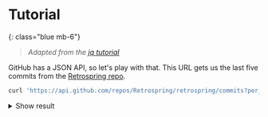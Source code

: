 ---
---

# Tutorial

{: class="blue mb-6"}
> _Adapted from the [jq tutorial][jq_tutorial]_

GitHub has a JSON API, so let's play with that.  This URL gets us the last five
commits from the [Retrospring repo][retrospring_repo].

```sh
curl 'https://api.github.com/repos/Retrospring/retrospring/commits?per_page=5'
```

<details markdown="1">
<summary>Show result</summary>

```json
[
  {
    "sha": "b6c42264a6652674deb66e7dd9b95a784fea8e40",
    "node_id": "C_kwDOAk1rYNoAKGI2YzQyMjY0YTY2NTI2NzRkZWI2NmU3ZGQ5Yjk1YTc4NGZlYThlNDA",
    "commit": {
      "author": {
        "name": "Georg Gadinger",
        "email": "nilsding@nilsding.org",
        "date": "2022-07-09T11:40:29Z"
      },
      "committer": {
        "name": "GitHub",
        "email": "noreply@github.com",
        "date": "2022-07-09T11:40:29Z"
      },
      "message": "Merge pull request #507 from Retrospring/depperterbot\n\nDependabot merge branch",
      "tree": {
        "sha": "eea1f8de390ac9f9adadbaecfc367ec5bacff33e",
        "url": "https://api.github.com/repos/Retrospring/retrospring/git/trees/eea1f8de390ac9f9adadbaecfc367ec5bacff33e"
      },
      "url": "https://api.github.com/repos/Retrospring/retrospring/git/commits/b6c42264a6652674deb66e7dd9b95a784fea8e40",
      "comment_count": 0,
      "verification": {
        "verified": true,
        "reason": "valid",
        "signature": "-----BEGIN PGP SIGNATURE-----\n\nwsBcBAABCAAQBQJiyWktCRBK7hj4Ov3rIwAAhYYIAIAOf3QibMAo38jRRSqmFgf0\nTAwJmW01Vkp9dAcQgUvMAwopyN+w4pFt3JgXh4hXIGP7VMeU89KAt4SmQ1WB7PIo\nHpyP0aGLO/FSiFKu/Jp+rXE2yqo02T3nxqu4xctbL+JScXpE/InYokcqfrcqAvAp\n3zk2lgzzP7QIix0mwFv5PN0F2sCjHpucetqXeQl7snLUs/VTf4A96Th/2Ut/aSdE\nP99iY+gbdUI1if1EoRC95z53mDimTIvJXnG8FIUa6eR1bsosdHEP8zxJW2LV/iah\n3p3at32xgzyGCIeqC3ad7Ynv19EFTGqMMk+bl02RJ2TcvW0BjUEiKvI8g8zJfuM=\n=p6EV\n-----END PGP SIGNATURE-----\n",
        "payload": "tree eea1f8de390ac9f9adadbaecfc367ec5bacff33e\nparent 4f1260bc044f731c9b5c038a747d3af0ae5c7241\nparent 3e6eb346c45b66ece3c8c0c32ef2d797d52b1cfd\nauthor Georg Gadinger <nilsding@nilsding.org> 1657366829 +0200\ncommitter GitHub <noreply@github.com> 1657366829 +0200\n\nMerge pull request #507 from Retrospring/depperterbot\n\nDependabot merge branch"
      }
    },
    "url": "https://api.github.com/repos/Retrospring/retrospring/commits/b6c42264a6652674deb66e7dd9b95a784fea8e40",
    "html_url": "https://github.com/Retrospring/retrospring/commit/b6c42264a6652674deb66e7dd9b95a784fea8e40",
    "comments_url": "https://api.github.com/repos/Retrospring/retrospring/commits/b6c42264a6652674deb66e7dd9b95a784fea8e40/comments",
    "author": {
      "login": "nilsding",
[...]
```
{%- comment -%} workaround to make Kate's syntax highlighting happy again
}]
```
{%- endcomment %}

</details>

GitHub returns nicely formatted JSON.  For servers that don't, it can be
helpful to pipe the response through rq to pretty-print it.  The simplest
usage of rq is to not pass any expressions to it at all; rq takes the input
and prints it in a formatted way.

```sh
curl 'https://api.github.com/repos/Retrospring/retrospring/commits?per_page=5' | rq
```

<details markdown="1">
<summary>Show result</summary>

```json
[
  {
    "sha": "b6c42264a6652674deb66e7dd9b95a784fea8e40",
    "node_id": "C_kwDOAk1rYNoAKGI2YzQyMjY0YTY2NTI2NzRkZWI2NmU3ZGQ5Yjk1YTc4NGZlYThlNDA",
    "commit": {
      "author": {
        "name": "Georg Gadinger",
        "email": "nilsding@nilsding.org",
        "date": "2022-07-09T11:40:29Z"
      },
      "committer": {
        "name": "GitHub",
        "email": "noreply@github.com",
        "date": "2022-07-09T11:40:29Z"
      },
      "message": "Merge pull request #507 from Retrospring/depperterbot\n\nDependabot merge branch",
      "tree": {
        "sha": "eea1f8de390ac9f9adadbaecfc367ec5bacff33e",
        "url": "https://api.github.com/repos/Retrospring/retrospring/git/trees/eea1f8de390ac9f9adadbaecfc367ec5bacff33e"
      },
      "url": "https://api.github.com/repos/Retrospring/retrospring/git/commits/b6c42264a6652674deb66e7dd9b95a784fea8e40",
      "comment_count": 0,
      "verification": {
        "verified": true,
        "reason": "valid",
        "signature": "-----BEGIN PGP SIGNATURE-----\n\nwsBcBAABCAAQBQJiyWktCRBK7hj4Ov3rIwAAhYYIAIAOf3QibMAo38jRRSqmFgf0\nTAwJmW01Vkp9dAcQgUvMAwopyN+w4pFt3JgXh4hXIGP7VMeU89KAt4SmQ1WB7PIo\nHpyP0aGLO/FSiFKu/Jp+rXE2yqo02T3nxqu4xctbL+JScXpE/InYokcqfrcqAvAp\n3zk2lgzzP7QIix0mwFv5PN0F2sCjHpucetqXeQl7snLUs/VTf4A96Th/2Ut/aSdE\nP99iY+gbdUI1if1EoRC95z53mDimTIvJXnG8FIUa6eR1bsosdHEP8zxJW2LV/iah\n3p3at32xgzyGCIeqC3ad7Ynv19EFTGqMMk+bl02RJ2TcvW0BjUEiKvI8g8zJfuM=\n=p6EV\n-----END PGP SIGNATURE-----\n",
        "payload": "tree eea1f8de390ac9f9adadbaecfc367ec5bacff33e\nparent 4f1260bc044f731c9b5c038a747d3af0ae5c7241\nparent 3e6eb346c45b66ece3c8c0c32ef2d797d52b1cfd\nauthor Georg Gadinger <nilsding@nilsding.org> 1657366829 +0200\ncommitter GitHub <noreply@github.com> 1657366829 +0200\n\nMerge pull request #507 from Retrospring/depperterbot\n\nDependabot merge branch"
      }
    },
    "url": "https://api.github.com/repos/Retrospring/retrospring/commits/b6c42264a6652674deb66e7dd9b95a784fea8e40",
    "html_url": "https://github.com/Retrospring/retrospring/commit/b6c42264a6652674deb66e7dd9b95a784fea8e40",
    "comments_url": "https://api.github.com/repos/Retrospring/retrospring/commits/b6c42264a6652674deb66e7dd9b95a784fea8e40/comments",
    "author": {
      "login": "nilsding",
[...]
```
{%- comment -%} workaround to make Kate's syntax highlighting happy again
}]
```
{%- endcomment %}

</details>

We can use rq to extract just the first commit.  You can do that in many ways,
for example by using the [`Enumerable#first` method][mruby_enumerable_first],
or in this case using [`Array#[]`][mruby_array_element].

```sh
curl 'https://api.github.com/repos/Retrospring/retrospring/commits?per_page=5' | rq '.first'

# this works too:
curl 'https://api.github.com/repos/Retrospring/retrospring/commits?per_page=5' | rq '[0]'
```

<details markdown="1">
<summary>Show result</summary>

```json
{
  "sha": "b6c42264a6652674deb66e7dd9b95a784fea8e40",
  "node_id": "C_kwDOAk1rYNoAKGI2YzQyMjY0YTY2NTI2NzRkZWI2NmU3ZGQ5Yjk1YTc4NGZlYThlNDA",
  "commit": {
    "author": {
      "name": "Georg Gadinger",
      "email": "nilsding@nilsding.org",
      "date": "2022-07-09T11:40:29Z"
    },
    "committer": {
      "name": "GitHub",
      "email": "noreply@github.com",
      "date": "2022-07-09T11:40:29Z"
    },
    "message": "Merge pull request #507 from Retrospring/depperterbot\n\nDependabot merge branch",
    "tree": {
      "sha": "eea1f8de390ac9f9adadbaecfc367ec5bacff33e",
      "url": "https://api.github.com/repos/Retrospring/retrospring/git/trees/eea1f8de390ac9f9adadbaecfc367ec5bacff33e"
    },
    "url": "https://api.github.com/repos/Retrospring/retrospring/git/commits/b6c42264a6652674deb66e7dd9b95a784fea8e40",
    "comment_count": 0,
    "verification": {
      "verified": true,
      "reason": "valid",
      "signature": "-----BEGIN PGP SIGNATURE-----\n\nwsBcBAABCAAQBQJiyWktCRBK7hj4Ov3rIwAAhYYIAIAOf3QibMAo38jRRSqmFgf0\nTAwJmW01Vkp9dAcQgUvMAwopyN+w4pFt3JgXh4hXIGP7VMeU89KAt4SmQ1WB7PIo\nHpyP0aGLO/FSiFKu/Jp+rXE2yqo02T3nxqu4xctbL+JScXpE/InYokcqfrcqAvAp\n3zk2lgzzP7QIix0mwFv5PN0F2sCjHpucetqXeQl7snLUs/VTf4A96Th/2Ut/aSdE\nP99iY+gbdUI1if1EoRC95z53mDimTIvJXnG8FIUa6eR1bsosdHEP8zxJW2LV/iah\n3p3at32xgzyGCIeqC3ad7Ynv19EFTGqMMk+bl02RJ2TcvW0BjUEiKvI8g8zJfuM=\n=p6EV\n-----END PGP SIGNATURE-----\n",
      "payload": "tree eea1f8de390ac9f9adadbaecfc367ec5bacff33e\nparent 4f1260bc044f731c9b5c038a747d3af0ae5c7241\nparent 3e6eb346c45b66ece3c8c0c32ef2d797d52b1cfd\nauthor Georg Gadinger <nilsding@nilsding.org> 1657366829 +0200\ncommitter GitHub <noreply@github.com> 1657366829 +0200\n\nMerge pull request #507 from Retrospring/depperterbot\n\nDependabot merge branch"
    }
  },
  "url": "https://api.github.com/repos/Retrospring/retrospring/commits/b6c42264a6652674deb66e7dd9b95a784fea8e40",
  "html_url": "https://github.com/Retrospring/retrospring/commit/b6c42264a6652674deb66e7dd9b95a784fea8e40",
  "comments_url": "https://api.github.com/repos/Retrospring/retrospring/commits/b6c42264a6652674deb66e7dd9b95a784fea8e40/comments",
  "author": {
    "login": "nilsding",
    "id": 1809170,
    "node_id": "MDQ6VXNlcjE4MDkxNzA=",
    "avatar_url": "https://avatars.githubusercontent.com/u/1809170?v=4",
    "gravatar_id": "",
    "url": "https://api.github.com/users/nilsding",
    "html_url": "https://github.com/nilsding",
    "followers_url": "https://api.github.com/users/nilsding/followers",
    "following_url": "https://api.github.com/users/nilsding/following{/other_user}",
    "gists_url": "https://api.github.com/users/nilsding/gists{/gist_id}",
    "starred_url": "https://api.github.com/users/nilsding/starred{/owner}{/repo}",
    "subscriptions_url": "https://api.github.com/users/nilsding/subscriptions",
    "organizations_url": "https://api.github.com/users/nilsding/orgs",
    "repos_url": "https://api.github.com/users/nilsding/repos",
    "events_url": "https://api.github.com/users/nilsding/events{/privacy}",
    "received_events_url": "https://api.github.com/users/nilsding/received_events",
    "type": "User",
    "site_admin": false
  },
  "committer": {
    "login": "web-flow",
    "id": 19864447,
    "node_id": "MDQ6VXNlcjE5ODY0NDQ3",
    "avatar_url": "https://avatars.githubusercontent.com/u/19864447?v=4",
    "gravatar_id": "",
    "url": "https://api.github.com/users/web-flow",
    "html_url": "https://github.com/web-flow",
    "followers_url": "https://api.github.com/users/web-flow/followers",
    "following_url": "https://api.github.com/users/web-flow/following{/other_user}",
    "gists_url": "https://api.github.com/users/web-flow/gists{/gist_id}",
    "starred_url": "https://api.github.com/users/web-flow/starred{/owner}{/repo}",
    "subscriptions_url": "https://api.github.com/users/web-flow/subscriptions",
    "organizations_url": "https://api.github.com/users/web-flow/orgs",
    "repos_url": "https://api.github.com/users/web-flow/repos",
    "events_url": "https://api.github.com/users/web-flow/events{/privacy}",
    "received_events_url": "https://api.github.com/users/web-flow/received_events",
    "type": "User",
    "site_admin": false
  },
  "parents": [
    {
      "sha": "4f1260bc044f731c9b5c038a747d3af0ae5c7241",
      "url": "https://api.github.com/repos/Retrospring/retrospring/commits/4f1260bc044f731c9b5c038a747d3af0ae5c7241",
      "html_url": "https://github.com/Retrospring/retrospring/commit/4f1260bc044f731c9b5c038a747d3af0ae5c7241"
    },
    {
      "sha": "3e6eb346c45b66ece3c8c0c32ef2d797d52b1cfd",
      "url": "https://api.github.com/repos/Retrospring/retrospring/commits/3e6eb346c45b66ece3c8c0c32ef2d797d52b1cfd",
      "html_url": "https://github.com/Retrospring/retrospring/commit/3e6eb346c45b66ece3c8c0c32ef2d797d52b1cfd"
    }
  ]
}
```

</details>

For the rest of the examples, I'll leave out the curl command - it's not going
to change.

There's a lot of info we don't care about there, so we'll restrict it down to
the most interesting fields.

```sh
rq '.first' '{ message: item.dig("commit", "message"), name: item.dig("commit", "committer", "name") }'
```

<details markdown="1">
<summary>Show result</summary>

```json
{
  "message": "Merge pull request #507 from Retrospring/depperterbot\n\nDependabot merge branch",
  "name": "GitHub"
}
```

</details>

Chaining expressions in rq is done by passing another expression after one.
In case you don't want to chain another method on the previous result, but
return another one entirely you can do that too.  To access the previous
result you can use the `item` variable.

I also used the used the [`Hash#dig` method][mruby_hash_dig] to lazily access
nested attributes.  However since expressions are just Ruby code you can even
do the following:

```sh
# Here I assigned the contents of the `commit` field to a temporary variable
# which I then use in the resulting hash.  The result is the same as before.
rq '.first' 'commit = item["commit"]; { message: commit["message"], name: commit.dig("committer", "name") }'
```

But I'm not done quite yet, I would like to only get the first line of a
commit message.  This can be achieve by using the
[`String#split` method][mruby_string_split] along with one of the methods we
used earlier to get the first element of an array:

```sh
rq '.first' '{ message: item.dig("commit", "message").split("\n").first, name: item.dig("commit", "committer", "name") }'
```

<details markdown="1">
<summary>Show result</summary>

```json
{
  "message": "Merge pull request #507 from Retrospring/depperterbot",
  "name": "GitHub"
}
```

</details>

That's more like it.  Let's apply that to all our commits:

```sh
rq '.map { |x| { message: x.dig("commit", "message").split("\n").first, name: x.dig("commit", "committer", "name") } }'
```

<details markdown="1">
<summary>Show result</summary>

```json
[
  {
    "message": "Merge pull request #507 from Retrospring/depperterbot",
    "name": "GitHub"
  },
  {
    "message": "Bump bootstrap_form from 5.0.0 to 5.1.0",
    "name": "Andreas Nedbal"
  },
  {
    "message": "remove fix_* tasks as we ensured we won't need them anymore a long time ago",
    "name": "Georg Gadinger"
  },
  {
    "message": "Remove unneeded Rake tasks",
    "name": "Georg Gadinger"
  },
  {
    "message": "Bump actions/setup-node from 1 to 3",
    "name": "Georg Gadinger"
  }
]
```

</details>

The [`Enumerable#map` method][mruby_enumerable_collect] (which is also
accessible as `Enumerable#collect`) applies the value returned of the block
passed to it.  A Ruby block is essentially an anonymous function that does
something based on the parameters given (in the example above I named the
parameter `x`) and returns a new value.  `.map` calls this function on each
element of the array (or object!) and returns a new array with the resulting
values.

Next, let's try getting the URLs of the parent commits out of the API results
as well.  In each commit, the GitHub API includes information about "parent"
commits.  There can be one or many.

```json
"parents": [
  {
    "sha": "4f1260bc044f731c9b5c038a747d3af0ae5c7241",
    "url": "https://api.github.com/repos/Retrospring/retrospring/commits/4f1260bc044f731c9b5c038a747d3af0ae5c7241",
    "html_url": "https://github.com/Retrospring/retrospring/commit/4f1260bc044f731c9b5c038a747d3af0ae5c7241"
  },
  {
    "sha": "3e6eb346c45b66ece3c8c0c32ef2d797d52b1cfd",
    "url": "https://api.github.com/repos/Retrospring/retrospring/commits/3e6eb346c45b66ece3c8c0c32ef2d797d52b1cfd",
    "html_url": "https://github.com/Retrospring/retrospring/commit/3e6eb346c45b66ece3c8c0c32ef2d797d52b1cfd"
  }
]
```

We want to pull out all of the `"html_url"` fields inside that array of parent
commits and make a simple list of strings to go along with the `"message"` and
`"author"` fields we already have.

```sh
rq '.map { |x| { message: x.dig("commit", "message").split("\n").first, name: x.dig("commit", "committer", "name"), parents: x["parents"].map { |parent| parent["html_url"] } } }'
```

<details markdown="1">
<summary>Show result</summary>

```json
[
  {
    "message": "Merge pull request #507 from Retrospring/depperterbot",
    "name": "GitHub",
    "parents": [
      "https://github.com/Retrospring/retrospring/commit/4f1260bc044f731c9b5c038a747d3af0ae5c7241",
      "https://github.com/Retrospring/retrospring/commit/3e6eb346c45b66ece3c8c0c32ef2d797d52b1cfd"
    ]
  },
  {
    "message": "Bump bootstrap_form from 5.0.0 to 5.1.0",
    "name": "Andreas Nedbal",
    "parents": [
      "https://github.com/Retrospring/retrospring/commit/84d77704b11a19c17b370808f9ccab8ac384b4e2"
    ]
  },
  {
    "message": "remove fix_* tasks as we ensured we won't need them anymore a long time ago",
    "name": "Georg Gadinger",
    "parents": [
      "https://github.com/Retrospring/retrospring/commit/31e9d7ac8059fbf7148ee49da1282ca6a93a536a"
    ]
  },
  {
    "message": "Remove unneeded Rake tasks",
    "name": "Georg Gadinger",
    "parents": [
      "https://github.com/Retrospring/retrospring/commit/5155b6dee761ba538e8f8c2b07773abc672dbaa2"
    ]
  },
  {
    "message": "Bump actions/setup-node from 1 to 3",
    "name": "Georg Gadinger",
    "parents": [
      "https://github.com/Retrospring/retrospring/commit/18386e88ed7379af9fbc0260b7304491a61d5ae8"
    ]
  }
]
```

</details>

Here we're making a new object as before, but this time the `parents` field is
being set to `x["parents"].map { |parent| parent["html_url"] }`, which
collects all of the parent commit URLs defined in the parents object.

Finally, we can tell `rq` to output our transformed object as a Ruby hash by
setting `-o ruby`.

```sh
rq -o ruby '.map { |x| { message: x.dig("commit", "message").split("\n").first, name: x.dig("commit", "committer", "name"), parents: x["parents"].map { |parent| parent["html_url"] } } }'
```

<details markdown="1">
<summary>Show result</summary>

```ruby
[
  {
    :message => "Merge pull request #507 from Retrospring/depperterbot",
    :name => "GitHub",
    :parents => [
      "https://github.com/Retrospring/retrospring/commit/4f1260bc044f731c9b5c038a747d3af0ae5c7241",
      "https://github.com/Retrospring/retrospring/commit/3e6eb346c45b66ece3c8c0c32ef2d797d52b1cfd",
    ],
  },
  {
    :message => "Bump bootstrap_form from 5.0.0 to 5.1.0",
    :name => "Andreas Nedbal",
    :parents => [
      "https://github.com/Retrospring/retrospring/commit/84d77704b11a19c17b370808f9ccab8ac384b4e2",
    ],
  },
  {
    :message => "remove fix_* tasks as we ensured we won't need them anymore a long time ago",
    :name => "Georg Gadinger",
    :parents => [
      "https://github.com/Retrospring/retrospring/commit/31e9d7ac8059fbf7148ee49da1282ca6a93a536a",
    ],
  },
  {
    :message => "Remove unneeded Rake tasks",
    :name => "Georg Gadinger",
    :parents => [
      "https://github.com/Retrospring/retrospring/commit/5155b6dee761ba538e8f8c2b07773abc672dbaa2",
    ],
  },
  {
    :message => "Bump actions/setup-node from 1 to 3",
    :name => "Georg Gadinger",
    :parents => [
      "https://github.com/Retrospring/retrospring/commit/18386e88ed7379af9fbc0260b7304491a61d5ae8",
    ],
  },
]
```

</details>



[retrospring_repo]: https://github.com/Retrospring/retrospring
[jq_tutorial]: https://stedolan.github.io/jq/tutorial/
[mruby_enumerable_first]: https://mruby.org/docs/api/Enumerable.html#first-instance_method
[mruby_array_element]: https://mruby.org/docs/api/Array.html#[]-instance_method
[mruby_hash_dig]: https://mruby.org/docs/api/Hash.html#dig-instance_method
[mruby_string_split]: https://mruby.org/docs/api/String.html#split-instance_method
[mruby_enumerable_collect]: https://mruby.org/docs/api/Enumerable.html#collect-instance_method
